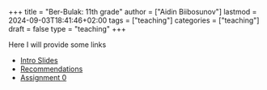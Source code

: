 +++
title = "Ber-Bulak: 11th grade"
author = ["Aidin Biibosunov"]
lastmod = 2024-09-03T18:41:46+02:00
tags = ["teaching"]
categories = ["teaching"]
draft = false
type = "teaching"
+++

Here I will provide some links

-   [Intro Slides](/reveal_js_talks/intro_me/intro.html)
-   [Recommendations](/html_files/recommendations.html)
-   [Assignment 0](/pdf_files/berbulak/algebra_8/assignments/week1_asst0.html)